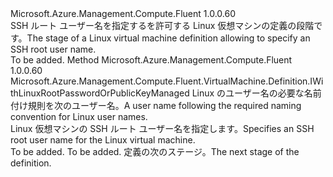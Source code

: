 <Type Name="IWithLinuxRootUsernameManaged" FullName="Microsoft.Azure.Management.Compute.Fluent.VirtualMachine.Definition.IWithLinuxRootUsernameManaged">
  <TypeSignature Language="C#" Value="public interface IWithLinuxRootUsernameManaged" />
  <TypeSignature Language="ILAsm" Value=".class public interface auto ansi abstract IWithLinuxRootUsernameManaged" />
  <TypeSignature Language="DocId" Value="T:Microsoft.Azure.Management.Compute.Fluent.VirtualMachine.Definition.IWithLinuxRootUsernameManaged" />
  <TypeSignature Language="VB.NET" Value="Public Interface IWithLinuxRootUsernameManaged" />
  <TypeSignature Language="F#" Value="type IWithLinuxRootUsernameManaged = interface" />
  <AssemblyInfo>
    <AssemblyName>Microsoft.Azure.Management.Compute.Fluent</AssemblyName>
    <AssemblyVersion>1.0.0.60</AssemblyVersion>
  </AssemblyInfo>
  <Interfaces />
  <Docs>
    <summary>
            <span data-ttu-id="cad4b-101">SSH ルート ユーザー名を指定するを許可する Linux 仮想マシンの定義の段階です。</span><span class="sxs-lookup"><span data-stu-id="cad4b-101">The stage of a Linux virtual machine definition allowing to specify an SSH root user name.</span></span>
            </summary>
    <remarks>To be added.</remarks>
  </Docs>
  <Members>
    <Member MemberName="WithRootUsername">
      <MemberSignature Language="C#" Value="public Microsoft.Azure.Management.Compute.Fluent.VirtualMachine.Definition.IWithLinuxRootPasswordOrPublicKeyManaged WithRootUsername (string rootUserName);" />
      <MemberSignature Language="ILAsm" Value=".method public hidebysig newslot virtual instance class Microsoft.Azure.Management.Compute.Fluent.VirtualMachine.Definition.IWithLinuxRootPasswordOrPublicKeyManaged WithRootUsername(string rootUserName) cil managed" />
      <MemberSignature Language="DocId" Value="M:Microsoft.Azure.Management.Compute.Fluent.VirtualMachine.Definition.IWithLinuxRootUsernameManaged.WithRootUsername(System.String)" />
      <MemberSignature Language="VB.NET" Value="Public Function WithRootUsername (rootUserName As String) As IWithLinuxRootPasswordOrPublicKeyManaged" />
      <MemberSignature Language="F#" Value="abstract member WithRootUsername : string -&gt; Microsoft.Azure.Management.Compute.Fluent.VirtualMachine.Definition.IWithLinuxRootPasswordOrPublicKeyManaged" Usage="iWithLinuxRootUsernameManaged.WithRootUsername rootUserName" />
      <MemberType>Method</MemberType>
      <AssemblyInfo>
        <AssemblyName>Microsoft.Azure.Management.Compute.Fluent</AssemblyName>
        <AssemblyVersion>1.0.0.60</AssemblyVersion>
      </AssemblyInfo>
      <ReturnValue>
        <ReturnType>Microsoft.Azure.Management.Compute.Fluent.VirtualMachine.Definition.IWithLinuxRootPasswordOrPublicKeyManaged</ReturnType>
      </ReturnValue>
      <Parameters>
        <Parameter Name="rootUserName" Type="System.String" />
      </Parameters>
      <Docs>
        <param name="rootUserName"><span data-ttu-id="cad4b-102">Linux のユーザー名の必要な名前付け規則を次のユーザー名。</span><span class="sxs-lookup"><span data-stu-id="cad4b-102">A user name following the required naming convention for Linux user names.</span></span></param>
        <summary>
            <span data-ttu-id="cad4b-103">Linux 仮想マシンの SSH ルート ユーザー名を指定します。</span><span class="sxs-lookup"><span data-stu-id="cad4b-103">Specifies an SSH root user name for the Linux virtual machine.</span></span>
            </summary>
        <returns>To be added.</returns>
        <remarks>To be added.</remarks>
        <return><span data-ttu-id="cad4b-104">定義の次のステージ。</span><span class="sxs-lookup"><span data-stu-id="cad4b-104">The next stage of the definition.</span></span></return>
      </Docs>
    </Member>
  </Members>
</Type>